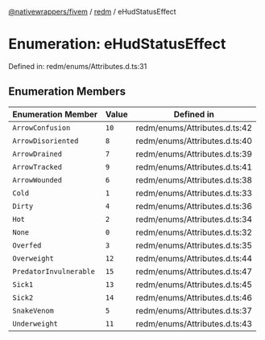[@nativewrappers/fivem](../../README.md) / [redm](../README.md) / eHudStatusEffect

# Enumeration: eHudStatusEffect

Defined in: redm/enums/Attributes.d.ts:31

## Enumeration Members

| Enumeration Member | Value | Defined in |
| ------ | ------ | ------ |
| <a id="arrowconfusion"></a> `ArrowConfusion` | `10` | redm/enums/Attributes.d.ts:42 |
| <a id="arrowdisoriented"></a> `ArrowDisoriented` | `8` | redm/enums/Attributes.d.ts:40 |
| <a id="arrowdrained"></a> `ArrowDrained` | `7` | redm/enums/Attributes.d.ts:39 |
| <a id="arrowtracked"></a> `ArrowTracked` | `9` | redm/enums/Attributes.d.ts:41 |
| <a id="arrowwounded"></a> `ArrowWounded` | `6` | redm/enums/Attributes.d.ts:38 |
| <a id="cold"></a> `Cold` | `1` | redm/enums/Attributes.d.ts:33 |
| <a id="dirty"></a> `Dirty` | `4` | redm/enums/Attributes.d.ts:36 |
| <a id="hot"></a> `Hot` | `2` | redm/enums/Attributes.d.ts:34 |
| <a id="none"></a> `None` | `0` | redm/enums/Attributes.d.ts:32 |
| <a id="overfed"></a> `Overfed` | `3` | redm/enums/Attributes.d.ts:35 |
| <a id="overweight"></a> `Overweight` | `12` | redm/enums/Attributes.d.ts:44 |
| <a id="predatorinvulnerable"></a> `PredatorInvulnerable` | `15` | redm/enums/Attributes.d.ts:47 |
| <a id="sick1"></a> `Sick1` | `13` | redm/enums/Attributes.d.ts:45 |
| <a id="sick2"></a> `Sick2` | `14` | redm/enums/Attributes.d.ts:46 |
| <a id="snakevenom"></a> `SnakeVenom` | `5` | redm/enums/Attributes.d.ts:37 |
| <a id="underweight"></a> `Underweight` | `11` | redm/enums/Attributes.d.ts:43 |
